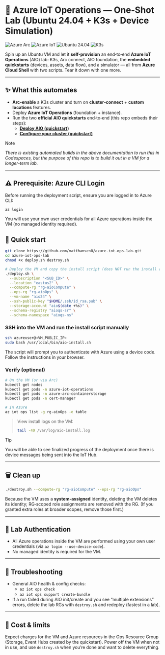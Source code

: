 # 🚀 Azure IoT Operations — One‑Shot Lab (Ubuntu 24.04 + K3s + Device Simulation)

![Azure Arc](https://img.shields.io/badge/Azure%20Arc-Enabled-0078D4)
![Azure IoT](https://img.shields.io/badge/Azure%20IoT-Operations-0078D4?logo=microsoft-azure&logoColor=white)
![Ubuntu 24.04](https://img.shields.io/badge/Ubuntu-24.04-E95420)
![K3s](https://img.shields.io/badge/Kubernetes-K3s-326CE5)


Spin up an Ubuntu VM and let it **self‑provision** an end‑to‑end **Azure IoT Operations** (AIO) lab: K3s, Arc connect, AIO foundation, the **embedded quickstarts** (devices, assets, data flow), and a simulator — all from **Azure Cloud Shell** with two scripts. Tear it down with one more.



---

## ✨ What this automates

- **Arc‑enable** a K3s cluster and turn on **cluster‑connect** + **custom locations** features.  
- Deploy **Azure IoT Operations** (foundation + instance).  
- Run the two **official AIO quickstarts** end‑to‑end (this repo embeds their steps):
  - **[Deploy AIO (quickstart)](https://learn.microsoft.com/azure/iot-operations/)** 
  - **[Configure your cluster (quickstart)](https://learn.microsoft.com/azure/iot-operations/get-started-end-to-end-sample/quickstart-configure)**

> [!NOTE]
> *There is existing automated builds in the above documentation to run this in Codespaces, but the purpose of this repo is to build it out in a VM for a longer-term lab.* 



---



## ⚠️ Prerequisite: Azure CLI Login

Before running the deployment script, ensure you are logged in to Azure CLI:

```bash
az login
```

You will use your own user credentials for all Azure operations inside the VM (no managed identity required).


## 🧪 Quick start

```bash
git clone https://github.com/matthansen0/azure-iot-ops-lab.git
cd azure-iot-ops-lab
chmod +x deploy.sh destroy.sh

# Deploy the VM and copy the install script (does NOT run the install automatically)
./deploy.sh \
  --subscription "<SUB_ID>" \
  --location "eastus2" \
  --compute-rg "rg-aioCompute" \
  --ops-rg "rg-aioOps" \
  --vm-name "aio24" \
  --ssh-public-key "$HOME/.ssh/id_rsa.pub" \
  --storage-account "aio$(date +%s)" \
  --schema-registry "aioqs-sr" \
  --schema-namespace "aioqs-ns"
```

### SSH into the VM and run the install script manually

```bash
ssh azureuser@<VM_PUBLIC_IP>
sudo bash /usr/local/bin/aio-install.sh
```

The script will prompt you to authenticate with Azure using a device code. Follow the instructions in your browser.

### Verify (optional)

```bash
# On the VM (or via Arc)
kubectl get nodes
kubectl get pods -n azure-iot-operations
kubectl get pods -n azure-arc-containerstorage
kubectl get pods -n cert-manager

# In Azure
az iot ops list -g rg-aioOps -o table
```


> View install logs on the VM:
>
> ```bash
> tail -40 /var/log/aio-install.log
> ```

> [!TIP]
> You will be able to see finalized progress of the deployment once there is device messages being sent into the IoT Hub. 

---

## 🗑️ Clean up

```bash
./destroy.sh --compute-rg "rg-aioCompute" --ops-rg "rg-aioOps"
```

Because the VM uses a **system‑assigned** identity, deleting the VM deletes its identity; RG‑scoped role assignments are removed with the RG. (If you granted extra roles at broader scopes, remove those first.)

---


## 🔐 Lab Authentication

- All Azure operations inside the VM are performed using your own user credentials (via `az login --use-device-code`).
- No managed identity is required for the VM.

---

## 🧰 Troubleshooting

- General AIO health & config checks:  
  - `az iot ops check`  
  - `az iot ops support create-bundle`  
- If a run failed during AIO init/create and you see “multiple extensions” errors, delete the lab RGs with `destroy.sh` and redeploy (fastest in a lab).

---

## 💸 Cost & limits

Expect charges for the VM and Azure resources in the Ops Resource Group (Storage, Event Hubs created by the quickstart). Power off the VM when not in use, and use `destroy.sh` when you’re done and want to delete everything.